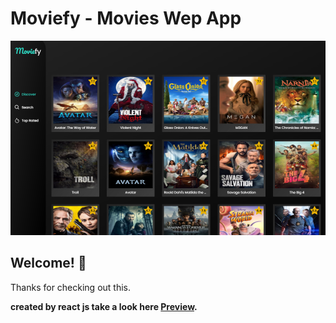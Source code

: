 # Moviefy - Movies Wep App

![Design preview for the Website](./src/assets/5.png)

## Welcome! 👋

Thanks for checking out this.

**created by react js take a look here [Preview](https://moviefy-application.vercel.app/).**
